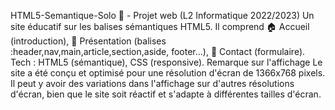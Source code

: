 HTML5-Semantique-Solo 📄 - Projet web (L2 Informatique 2022/2023)
Un site éducatif sur les balises sémantiques HTML5. Il comprend 🏠 Accueil (introduction), 📄 Présentation (balises :header,nav,main,article,section,aside, footer...), 📑 Contact (formulaire). Tech : HTML5 (sémantique), CSS (responsive).
Remarque sur l'affichage
Le site a été conçu et optimisé pour une résolution d'écran de 1366x768 pixels. Il peut y avoir des variations dans l'affichage sur d'autres résolutions d'écran, bien que le site soit réactif et s'adapte à différentes tailles d'écran.
